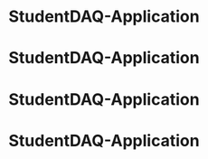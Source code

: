 # StudentDAQ-Application
# StudentDAQ-Application
# StudentDAQ-Application
# StudentDAQ-Application
